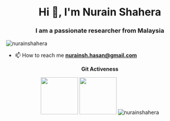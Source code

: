 <h1 align="center">Hi 👋, I'm Nurain Shahera</h1>
<h3 align="center">I am a passionate researcher from Malaysia</h3>

<p align="left"> <img src="https://komarev.com/ghpvc/?username=nurainshahera&label=Profile%20views&color=0e75b6&style=flat" alt="nurainshahera" /> </p>

- 📫 How to reach me **nurainsh.hasan@gmail.com**

<!--  Stats -->
   <p align= "center"> <b>Git Activeness</b></p>
<p align= "center">
   <img height= "100" src="https://github-readme-stats.vercel.app/api?username=nurainshahera&show_icons=true&theme=radical" />
   <img height= "100" src="https://github-readme-stats.vercel.app/api/top-langs/?username=nurainshahera&layout=compact&show_icons=true&theme=radical" />
   <img  src="https://github-readme-streak-stats.herokuapp.com/?user=nurainshahera&" alt="nurainshahera" />

</p>

<!---
NurainShahera/NurainShahera is a ✨ special ✨ repository because its `README.md` (this file) appears on your GitHub profile.
You can click the Preview link to take a look at your changes.
--->
